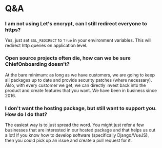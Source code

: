 # Q&A

### I am not using Let's encrypt, can I still redirect everyone to https?
Yes, just set `SSL_REDIRECT` to `True` in your environment variables. This will redirect http queries on application level.

### Open source projects often die, how can we be sure ChiefOnboarding doesn't?
At the bare minimum: as long as we have customers, we are going to keep all packages up to date and provide security patches (where necessary). Also, with every customer we get, we can directly invest back into the product and create features that you want. We have been in business since 2016. 

### I don't want the hosting package, but still want to support you. How do I do that?
The easiest way is to just spread the word. You might just refer a few businesses that are interested in our hosted package and that helps us out a lot! If you know how to develop software (specifically Django/VueJS), then you could pick up an issue and create a pull request for it. 